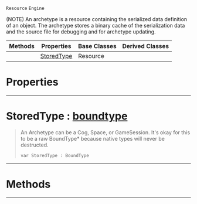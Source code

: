  `Resource` `Engine`



(NOTE) An archetype is a resource containing the serialized data definition of an object. The archetype stores a binary cache of the serialization data and the source file for debugging and for archetype updating.

|Methods|Properties|Base Classes|Derived Classes|
|---|---|---|---|
| |[ StoredType](https://github.com/PlasmaEngine/PlasmaDocs/blob/master/code_reference/class_reference/archetype.markdown#storedtype-plasma-engine-d)|Resource| |


 #  Properties


---  
 #  StoredType : [boundtype](https://github.com/PlasmaEngine/PlasmaDocs/blob/master/code_reference/lightning_base_types/boundtype.markdown)

> An Archetype can be a Cog, Space, or GameSession. It's okay for this to be a raw BoundType* because native types will never be destructed.
> ``` lang=cpp, name=Lightning
> var StoredType : BoundType


---  
 #  Methods


---  
 

 